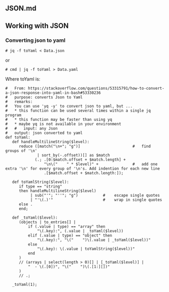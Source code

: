
##	JSON.md
##	Working with JSON
###	Converting json to yaml
` #	jq -f toYaml < Data.json `

or

` #	cmd | jq -f toYaml > Data.yaml `

Where toYaml is:
```
#	From: https://stackoverflow.com/questions/53315791/how-to-convert-a-json-response-into-yaml-in-bash#53330236
#	purpose: converts Json to Yaml
#	remarks:
#	You can use 'yq -y' to convert json to yaml, but ...
#	* this function can be used several times within a single jq program
#	* this function may be faster than using yq
#	* maybe yq is not available in your environment
#	#	input: any Json
#	output: json converted to yaml
def toYaml:
   def handleMultilineString($level):
      reduce ([match("\n+"; "g")]                       #	find groups of '\n'
              | sort_by(-.offset))[] as $match
             (.; .[0:$match.offset + $match.length] +
                 "\n\("    " * $level)" +               #	add one extra '\n' for every group of '\n's. Add indention for each new line
                 .[$match.offset + $match.length:]);

   def toYamlString($level):
      if type == "string"
      then handleMultilineString($level)
           | sub("'"; "''"; "g")           #	escape single quotes
           | "'\(.)'"                      #	wrap in single quotes
      else .
      end;

   def _toYaml($level):
      (objects | to_entries[] |
          if (.value | type) == "array" then
              "\(.key):", (.value | _toYaml($level))
          elif (.value | type) == "object" then
              "\(.key):", "\("    ")\(.value | _toYaml($level))"
          else
              "\(.key): \(.value | toYamlString($level))"
          end
      )
      // (arrays | select(length > 0)[] | [_toYaml($level)] |
          "  - \(.[0])", "\("    ")\(.[1:][])"
      )
      // .;

   _toYaml(1);
```
[//]: #	( vim: set ai noet nu sts=4 sw=4 ts=4 tw=78 filetype=markdown :)
[//]: # ( vim: set ai noet nu sts=4 sw=4 ts=4 tw=78 filetype=markdown :)
